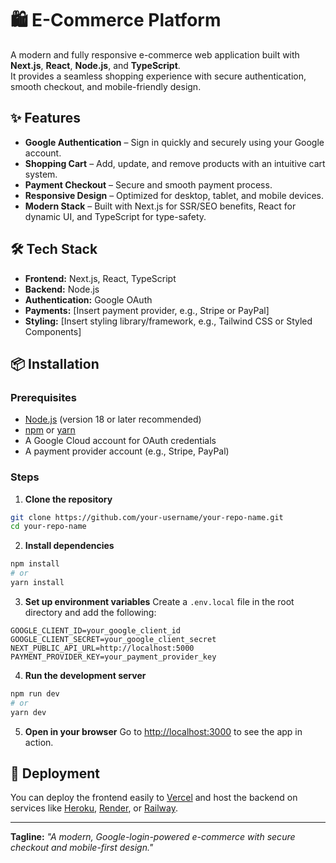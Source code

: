 # 🛍️ E-Commerce Platform

A modern and fully responsive e-commerce web application built with **Next.js**, **React**, **Node.js**, and **TypeScript**.  
It provides a seamless shopping experience with secure authentication, smooth checkout, and mobile-friendly design.

## ✨ Features
- **Google Authentication** – Sign in quickly and securely using your Google account.
- **Shopping Cart** – Add, update, and remove products with an intuitive cart system.
- **Payment Checkout** – Secure and smooth payment process.
- **Responsive Design** – Optimized for desktop, tablet, and mobile devices.
- **Modern Stack** – Built with Next.js for SSR/SEO benefits, React for dynamic UI, and TypeScript for type-safety.

## 🛠️ Tech Stack
- **Frontend:** Next.js, React, TypeScript
- **Backend:** Node.js
- **Authentication:** Google OAuth
- **Payments:** [Insert payment provider, e.g., Stripe or PayPal]
- **Styling:** [Insert styling library/framework, e.g., Tailwind CSS or Styled Components]

## 📦 Installation

### Prerequisites
- [Node.js](https://nodejs.org/) (version 18 or later recommended)
- [npm](https://www.npmjs.com/) or [yarn](https://yarnpkg.com/)
- A Google Cloud account for OAuth credentials
- A payment provider account (e.g., Stripe, PayPal)

### Steps

1. **Clone the repository**
```bash
git clone https://github.com/your-username/your-repo-name.git
cd your-repo-name
```

2. **Install dependencies**
```bash
npm install
# or
yarn install
```

3. **Set up environment variables**
Create a `.env.local` file in the root directory and add the following:
```env
GOOGLE_CLIENT_ID=your_google_client_id
GOOGLE_CLIENT_SECRET=your_google_client_secret
NEXT_PUBLIC_API_URL=http://localhost:5000
PAYMENT_PROVIDER_KEY=your_payment_provider_key
```

4. **Run the development server**
```bash
npm run dev
# or
yarn dev
```

5. **Open in your browser**
Go to [http://localhost:3000](http://localhost:3000) to see the app in action.

## 🚀 Deployment
You can deploy the frontend easily to [Vercel](https://vercel.com/) and host the backend on services like [Heroku](https://www.heroku.com/), [Render](https://render.com/), or [Railway](https://railway.app/).

---
**Tagline:** _"A modern, Google-login-powered e-commerce with secure checkout and mobile-first design."_
